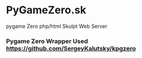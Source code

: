 # PyGameZero.sk
pygame Zero php/html Skulpt Web Server

### Pygame Zero Wrapper Used https://github.com/SergeyKalutsky/kpgzero
